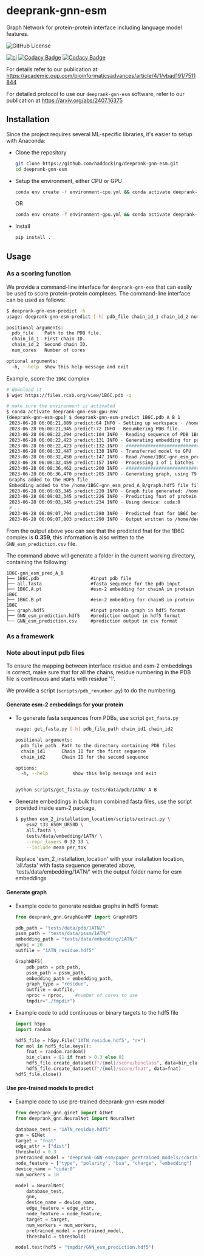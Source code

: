 # deeprank-gnn-esm

Graph Network for protein-protein interface including language model features.

![GitHub License](https://img.shields.io/github/license/haddocking/deeprank-gnn-esm)

[![ci](https://github.com/haddocking/deeprank-gnn-esm/actions/workflows/ci.yml/badge.svg)](https://github.com/haddocking/deeprank-gnn-esm/actions/workflows/ci.yml)
[![Codacy Badge](https://app.codacy.com/project/badge/Grade/0021542ee679422ea804cab5f74f724d)](https://app.codacy.com/gh/haddocking/deeprank-gnn-esm/dashboard?utm_source=gh&utm_medium=referral&utm_content=&utm_campaign=Badge_grade)
[![Codacy Badge](https://app.codacy.com/project/badge/Coverage/0021542ee679422ea804cab5f74f724d)](https://app.codacy.com/gh/haddocking/deeprank-gnn-esm/dashboard?utm_source=gh&utm_medium=referral&utm_content=&utm_campaign=Badge_coverage)

For details refer to our publication at <https://academic.oup.com/bioinformaticsadvances/article/4/1/vbad191/7511844>

For detailed protocol to use our `deeprank-gnn-esm` software, refer to our publication
at <https://arxiv.org/abs/2407.16375>

## Installation

Since the project requires several ML-specific libraries, it's easier to setup
with Anaconda:

- Clone the repository

  ```bash
  git clone https://github.com/haddocking/deeprank-gnn-esm.git
  cd deeprank-gnn-esm
  ```

- Setup the environment, either CPU or GPU

  ```bash
  conda env create -f environment-cpu.yml && conda activate deeprank-gnn-esm-cpu
  ```

  OR

  ```bash
  conda env create -f environment-gpu.yml && conda activate deeprank-gnn-esm-gpu
  ```

- Install

  ```bash
  pip install .
  ```

## Usage

### As a scoring function

We provide a command-line interface for `deeprank-gnn-esm` that can easily be
used to score protein-protein complexes. The command-line interface can be used
as follows:

```bash
$ deeprank-gnn-esm-predict -h
usage: deeprank-gnn-esm-predict [-h] pdb_file chain_id_1 chain_id_2 num_cores

positional arguments:
  pdb_file    Path to the PDB file.
  chain_id_1  First chain ID.
  chain_id_2  Second chain ID.
  num_cores   Number of cores 

optional arguments:
  -h, --help  show this help message and exit
```

Example, score the `1B6C` complex

```bash
# download it
$ wget https://files.rcsb.org/view/1B6C.pdb -q

# make sure the environment is activated
$ conda activate deeprank-gnn-esm-gpu-env
(deeprank-gnn-esm-gpu) $ deeprank-gnn-esm-predict 1B6C.pdb A B 1
 2023-06-28 06:08:21,889 predict:64 INFO - Setting up workspace - /home/deeprank-gnn-esm/1B6C-gnn_esm_pred_A_B
 2023-06-28 06:08:21,945 predict:72 INFO - Renumbering PDB file.
 2023-06-28 06:08:22,294 predict:104 INFO - Reading sequence of PDB 1B6C.pdb
 2023-06-28 06:08:22,423 predict:131 INFO - Generating embedding for protein sequence.
 2023-06-28 06:08:22,423 predict:132 INFO - ################################################################################
 2023-06-28 06:08:32,447 predict:138 INFO - Transferred model to GPU
 2023-06-28 06:08:32,450 predict:147 INFO - Read /home/1B6C-gnn_esm_pred_A_B/all.fasta with 2 sequences
 2023-06-28 06:08:32,459 predict:157 INFO - Processing 1 of 1 batches (2 sequences)
 2023-06-28 06:08:36,462 predict:200 INFO - ################################################################################
 2023-06-28 06:08:36,470 predict:205 INFO - Generating graph, using 79 processors
 Graphs added to the HDF5 file
 Embedding added to the /home/1B6C-gnn_esm_pred_A_B/graph.hdf5 file file
 2023-06-28 06:09:03,345 predict:220 INFO - Graph file generated: /home/deeprank-gnn-esm/1B6C-gnn_esm_pred_A_B/graph.hdf5
 2023-06-28 06:09:03,345 predict:226 INFO - Predicting fnat of protein complex.
 2023-06-28 06:09:03,345 predict:234 INFO - Using device: cuda:0
 # ...
 2023-06-28 06:09:07,794 predict:280 INFO - Predicted fnat for 1B6C between chainA and chainB: 0.359
 2023-06-28 06:09:07,803 predict:290 INFO - Output written to /home/deeprank-gnn-esm/1B6C-gnn_esm_pred/GNN_esm_prediction.csv
```

From the output above you can see that the predicted fnat for the 1B6C
complex is **0.359**, this information is also written to the
`GNN_esm_prediction.csv` file.

The command above will generate a folder in the current working directory,
containing the following:

```text
1B6C-gnn_esm_pred_A_B
├── 1B6C.pdb                   #input pdb file
├── all.fasta                  #fasta sequence for the pdb input
├── 1B6C.A.pt                  #esm-2 embedding for chainA in protein 1B6C
├── 1B6C.B.pt                  #esm-2 embedding for chainB in protein 1B6C
├── graph.hdf5                 #input protein graph in hdf5 format
├── GNN_esm_prediction.hdf5    #prediction output in hdf5 format
└── GNN_esm_prediction.csv     #prediction output in csv format
```

### As a framework

### Note about input pdb files

To ensure the mapping between interface residue and esm-2 embeddings is correct,
make sure that for all the chains, residue numbering in the PDB file is
continuous and starts with residue '1'.

We provide a script (`scripts/pdb_renumber.py`) to do the numbering.

#### Generate esm-2 embeddings for your protein

- To generate fasta sequences from PDBs, use script `get_fasta.py`

  ```bash
  usage: get_fasta.py [-h] pdb_file_path chain_id1 chain_id2

  positional arguments:
    pdb_file_path  Path to the directory containing PDB files
    chain_id1      Chain ID for the first sequence
    chain_id2      Chain ID for the second sequence

  options:
    -h, --help         show this help message and exit


  python scripts/get_fasta.py tests/data/pdb/1ATN/ A B

  ```

- Generate embeddings in bulk from combined fasta files, use the script
  provided inside esm-2 package,

  ```bash
  $ python esm_2_installation_location/scripts/extract.py \
      esm2_t33_650M_UR50D \
      all.fasta \
      tests/data/embedding/1ATN/ \
      --repr_layers 0 32 33 \
      --include mean per_tok
  ```

  Replace 'esm_2_installation_location' with your installation location,
  'all.fasta' with fasta sequence generated above,
  'tests/data/embedding/1ATN/' with the output folder name for esm embeddings

#### Generate graph

- Example code to generate residue graphs in hdf5 format:

  ```python
  from deeprank_gnn.GraphGenMP import GraphHDF5

  pdb_path = "tests/data/pdb/1ATN/"
  pssm_path = "tests/data/pssm/1ATN/"
  embedding_path = "tests/data/embedding/1ATN/"
  nproc = 20
  outfile = "1ATN_residue.hdf5"

  GraphHDF5(
      pdb_path = pdb_path,
      pssm_path = pssm_path,
      embedding_path = embedding_path,
      graph_type = "residue",
      outfile = outfile,
      nproc = nproc,    #number of cores to use
      tmpdir="./tmpdir")
  ```

- Example code to add continuous or binary targets to the hdf5 file

  ```python
  import h5py
  import random

  hdf5_file = h5py.File('1ATN_residue.hdf5', "r+")
  for mol in hdf5_file.keys():
      fnat = random.random()
      bin_class = [1 if fnat > 0.3 else 0]
      hdf5_file.create_dataset(f"/{mol}/score/binclass", data=bin_class)
      hdf5_file.create_dataset(f"/{mol}/score/fnat", data=fnat)
  hdf5_file.close()
  ```

#### Use pre-trained models to predict

- Example code to use pre-trained deeprank-gnn-esm model

  ```python
  from deeprank_gnn.ginet import GINet
  from deeprank_gnn.NeuralNet import NeuralNet

  database_test = "1ATN_residue.hdf5"
  gnn = GINet
  target = "fnat"
  edge_attr = ["dist"]
  threshold = 0.3
  pretrained_model = 'deeprank-GNN-esm/paper_pretrained_models/scoring_of_docking_models/gnn_esm/treg_yfnat_b64_e20_lr0.001_foldall_esm.pth.tar'
  node_feature = ["type", "polarity", "bsa", "charge", "embedding"]
  device_name = "cuda:0"
  num_workers = 10

  model = NeuralNet(
      database_test,
      gnn,
      device_name = device_name,
      edge_feature = edge_attr,
      node_feature = node_feature,
      target = target,
      num_workers = num_workers,
      pretrained_model = pretrained_model,
      threshold = threshold)

  model.test(hdf5 = "tmpdir/GNN_esm_prediction.hdf5")
  ```
